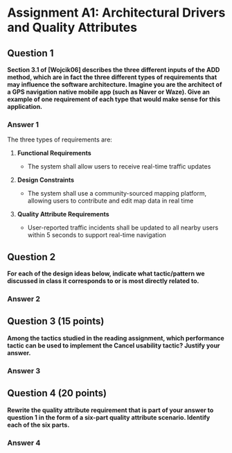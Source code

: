 # **Assignment A1: Architectural Drivers and Quality Attributes**
## **Question 1**

**Section 3.1 of \[Wojcik06] describes the three different inputs of the ADD method, which are in fact the three different types of requirements that may influence the software architecture.
Imagine you are the architect of a GPS navigation native mobile app (such as Naver or Waze). Give an example of one requirement of each type that would make sense for this application.**

### **Answer 1**
The three types of requirements are:
1. **Functional Requirements**
   + The system shall allow users to receive real-time traffic updates 

2. **Design Constraints**
   + The system shall use a community-sourced mapping platform, allowing users to contribute and edit map data in real time 

3. **Quality Attribute Requirements**
   + User-reported traffic incidents shall be updated to all nearby users within 5 seconds to support real-time navigation

## **Question 2**
**For each of the design ideas below, indicate what tactic/pattern we discussed in class it corresponds to or is most directly related to.**

### **Answer 2**

## **Question 3** (15 points)
**Among the tactics studied in the reading assignment, which performance tactic can be used to implement the Cancel usability tactic? Justify your answer.**

### **Answer 3**

## **Question 4** (20 points)
**Rewrite the quality attribute requirement that is part of your answer to question 1 in the form of a six-part quality attribute scenario. Identify each of the six parts.**

### **Answer 4**
